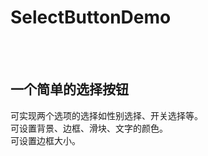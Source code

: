 # SelectButtonDemo
<br><br>
## 一个简单的选择按钮
可实现两个选项的选择如性别选择、开关选择等。<br>
可设置背景、边框、滑块、文字的颜色。<br>
可设置边框大小。<br>
